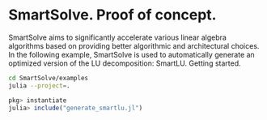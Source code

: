 # SmartSolve. Proof of concept.

SmartSolve aims to significantly accelerate various linear algebra algorithms based on providing better algorithmic and architectural choices. In the following example, SmartSolve is used to automatically generate an optimized version of the LU decomposition: SmartLU.
Getting started.

```bash
cd SmartSolve/examples
julia --project=.
```

```julia
pkg> instantiate
julia> include("generate_smartlu.jl")
```
